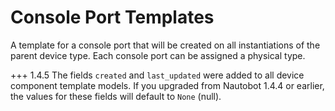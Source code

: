 # Console Port Templates

A template for a console port that will be created on all instantiations of the parent device type. Each console port can be assigned a physical type.

+++ 1.4.5
    The fields `created` and `last_updated` were added to all device component template models. If you upgraded from Nautobot 1.4.4 or earlier, the values for these fields will default to `None` (null).
